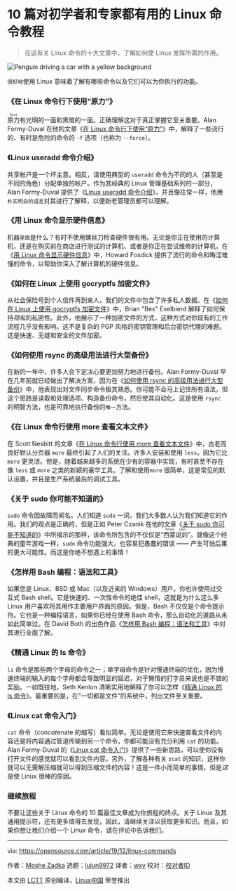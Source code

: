 [#]: collector: (lujun9972)
[#]: translator: (wxy)
[#]: reviewer: ( )
[#]: publisher: ( )
[#]: url: ( )
[#]: subject: (10 Linux command tutorials for beginners and experts)
[#]: via: (https://opensource.com/article/19/12/linux-commands)
[#]: author: (Moshe Zadka https://opensource.com/users/moshez)

10 篇对初学者和专家都有用的 Linux 命令教程
======

> 在这有关 Linux 命令的十大文章中，了解如何使 Linux 发挥所需的作用。

![Penguin driving a car with a yellow background][1]

`很好地`使用 Linux 意味着了解有哪些命令以及它们可以为你执行的功能。

### 《在 Linux 命令行下使用“原力”》

<ruby>原力<rt>force</rt></ruby>有光明的一面和黑暗的一面。正确理解这对于真正掌握它至关重要。Alan Formy-Duval 在他的文章《[在 Linux 命令行下使用“原力”][2]》中，解释了一些流行的、有时是危险的命令的 `-f` 选项（也称为 `--force`）。

### 《Linux useradd 命令介绍》

共享帐户是一个坏主意。相反，请使用典型的 `useradd` 命令为不同的人（甚至是不同的角色）分配单独的帐户。作为其经典的 Linux 管理基础系列的一部分，Alan Formy-Duval 提供了《[Linux useradd 命令介绍][3]》，并且像往常一样，他用`朴实明白的语言`对其进行了解释，以便新老管理员都可以理解。

### 《用 Linux 命令显示硬件信息》

机器`里面`是什么？有时不使用螺丝刀检查硬件很有用。无论是你正在使用的计算机，还是在购买前在商店进行测试的计算机、或者是你正在尝试维修的计算机，在《[用 Linux 命令显示硬件信息][4]》中，Howard Fosdick 提供了流行的命令和晦涩难懂的命令，以帮助你深入了解计算机的硬件信息。

### 《如何在 Linux 上使用 gocryptfs 加密文件》

从社会保险号到个人信件再到亲人，我们的文件中包含了许多私人数据。在《[如何在 Linux 上使用 gocryptfs 加密文件][5]》中，Brian "Bex" Exelbierd 解释了如何保持*隐私*的私密性。此外，他展示了一种加密文件的方式，这种方式对你现有的工作流程几乎没有影响。这不是复杂的 PGP 风格的密钥管理和后台密钥代理的难题。这是快速、无缝和安全的文件加密。

### 《如何使用 rsync 的高级用法进行大型备份》

在新的一年中，许多人会下定决心要更加努力地进行备份。Alan Formy-Duval 早在几年前就已经做出了解决方案，因为在《[如何使用 rsync 的高级用法进行大型备份][6]》中，他表现出对文件同步命令极其熟悉。你可能不会马上记住所有语法，但这个思路是读取和处理选项、构造备份命令，然后使其自动化。这是使用 `rsync` 的明智方法，也是可靠地执行备份的`唯一`方法。

### 《在 Linux 命令行使用 more 查看文本文件》

在 Scott Nesbitt 的文章《[在 Linux 命令行使用 more 查看文本文件][7]》中，古老而良好默认分页器 `more` 最终引起了人们的关注。许多人安装和使用 `less`，因为它比 `more` 更灵活。但是，随着越来越多的系统在少有的容器中实现，有时甚至不存在像 `less` 或 `more` 之类的新颖的豪华工具。了解和使用`more` 很简单，这是常见的默认设置，并且是生产系统最后的调试工具。

### 《关于 sudo 你可能不知道的》

`sudo` 命令因故障而闻名。人们知道 `sudo` 一词，我们大多数人认为我们知道它的作用。我们的观点是正确的，但是正如 Peter Czanik 在他的文章《[关于 sudo 你可能不知道的][8]》中所揭示的那样，该命令所包含的不仅仅是“<ruby>西蒙说的<rt>Simon says</rt></ruby>”。就像这个经典的童年游戏一样，`sudo` 命令功能强大，也容易犯愚蠢的错误 —— 产生可怕后果的更大可能性。而这是你绝不想遇上的事情！

### 《怎样用 Bash 编程：语法和工具》

如果您是 Linux、BSD 或 Mac（以及近来的 Windows）用户，你也许使用过交互式 Bash shell。它是快速的、一次性命令的绝佳 shell，这就是为什么这么多 Linux 用户喜欢将其用作主要用户界面的原因。但是，Bash 不仅仅是个命令提示符。它也是一种编程语言，如果你已经在使用 Bash 命令，那么自动化的道路从未如此简单过。在 David Both 的出色作品《[怎样用 Bash 编程：语法和工具][9]》中对其进行全面了解。

### 《精通 Linux 的 ls 命令》

`ls` 命令是那些两个字母的命令之一；单字母命令是针对慢速终端的优化，因为慢速终端的输入的每个字母都会导致明显的延迟，对于懒惰的打字员来说也是不错的奖励。一如既往地，Seth Kenlon 清晰实用地解释了你可以怎样《[精通 Linux 的 ls 命令][10]》。最重要的是，在“一切都是文件”的系统中，列出文件至关重要。

### 《Linux cat 命令入门》

`cat` 命令（con*cat*enate 的缩写）看似简单。无论是使用它来快速查看文件的内容还是将内容通过管道传输到另一个命令，你都可能没有充分利用 `cat` 的功能。Alan Formy-Duval 的《[Linux cat 命令入门][11]》提供了一些新思路，可以使你没有打开文件的感觉就可以看到文件内容。另外，了解各种有关 `zcat` 的知识，这样你就可以无需解压缩就可以得到压缩文件的内容！这是一件小而简单的事情，但是*这*是使 Linux 很棒的原因。

### 继续旅程

不要让这些关于 Linux 命令的 10 篇最佳文章成为你旅程的终点。关于 Linux 及其通用提示符，还有更多值得去发现，因此，请继续关注以获取更多知识。而且，如果你想让我们介绍一个 Linux 命令，请在评论中告诉我们。

--------------------------------------------------------------------------------

via: https://opensource.com/article/19/12/linux-commands

作者：[Moshe Zadka][a]
选题：[lujun9972][b]
译者：[wxy](https://github.com/wxy)
校对：[校对者ID](https://github.com/校对者ID)

本文由 [LCTT](https://github.com/LCTT/TranslateProject) 原创编译，[Linux中国](https://linux.cn/) 荣誉推出

[a]: https://opensource.com/users/moshez
[b]: https://github.com/lujun9972
[1]: https://opensource.com/sites/default/files/styles/image-full-size/public/lead-images/car-penguin-drive-linux-yellow.png?itok=twWGlYAc (Penguin driving a car with a yellow background)
[2]: https://linux.cn/article-10881-1.html
[3]: https://linux.cn/article-11756-1.html
[4]: https://linux.cn/article-11422-1.html
[5]: https://opensource.com/article/19/8/how-encrypt-files-gocryptfs
[6]: https://linux.cn/article-10865-1.html
[7]: https://linux.cn/article-10531-1.html
[8]: https://linux.cn/article-11595-1.html
[9]: https://linux.cn/article-11552-1.html
[10]: https://linux.cn/article-11159-1.html
[11]: https://opensource.com/article/19/2/getting-started-cat-command
[12]: https://opensource.com/how-submit-article
